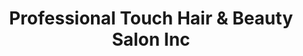 ---
title: "Professional Touch Hair & Beauty Salon Inc"
url: /richmond/professional-touch-hair-und-beauty-salon-inc/
shop: Kosmetik
---